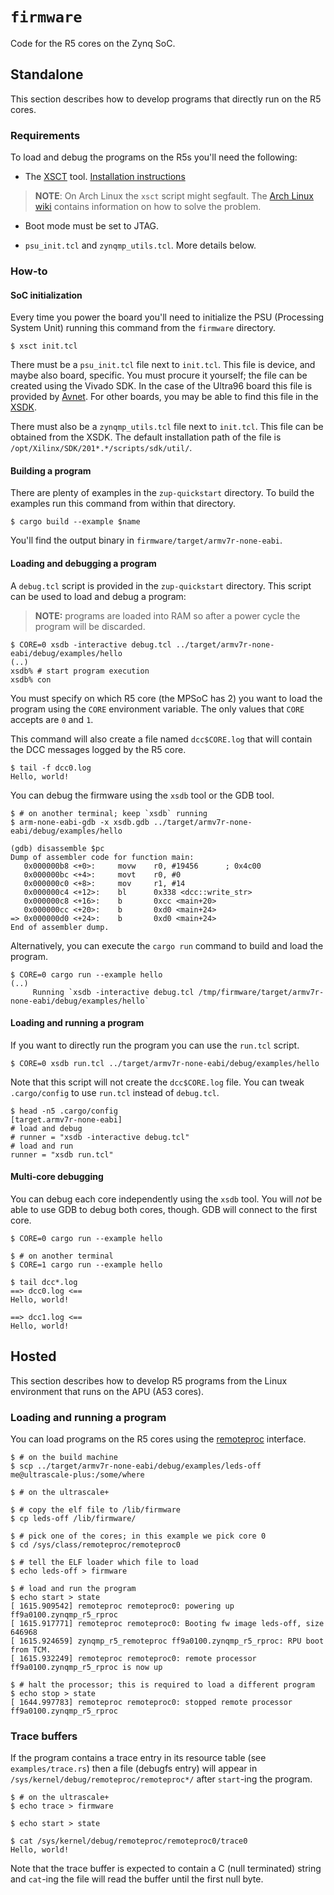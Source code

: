 # `firmware`

Code for the R5 cores on the Zynq SoC.

## Standalone

This section describes how to develop programs that directly run on the R5 cores.

### Requirements

To load and debug the programs on the R5s you'll need the following:

- The [XSCT][xsct] tool. [Installation instructions][xsct-install]

[xsct]: https://www.xilinx.com/html_docs/xilinx2018_2/SDK_Doc/xsct/intro/xsct_introduction.html
[xsct-install]: https://www.xilinx.com/html_docs/xilinx2018_2/SDK_Doc/xsct/intro/xsct_install_launch.html

> **NOTE**: On Arch Linux the `xsct` script might segfault. The [Arch Linux
> wiki][xsct-fix] contains information on how to solve the problem.

[xsct-fix]: https://wiki.archlinux.org/index.php/Xilinx_Vivado#xsct_segfault

- Boot mode must be set to JTAG.

- `psu_init.tcl` and `zynqmp_utils.tcl`. More details below.

### How-to

#### SoC initialization

Every time you power the board you'll need to initialize the PSU (Processing
System Unit) running this command from the `firmware` directory.

``` console
$ xsct init.tcl
```

There must be a `psu_init.tcl` file next to `init.tcl`. This file is device, and
maybe also board, specific. You must procure it yourself; the file can be
created using the Vivado SDK. In the case of the Ultra96 board this file is
provided by [Avnet]. For other boards, you may be able to find this file in the
[XSDK].

[Avnet]: http://ultra96.org/sites/default/files/design/Ultra96%20Tutorials%2001%20to%2004%20Solution.zip
[XSDK]: https://www.xilinx.com/products/design-tools/embedded-software/sdk.html

There must also be a `zynqmp_utils.tcl` file next to `init.tcl`. This file can
be obtained from the XSDK. The default installation path of the file is
`/opt/Xilinx/SDK/201*.*/scripts/sdk/util/`.

#### Building a program

There are plenty of examples in the `zup-quickstart` directory. To build the
examples run this command from within that directory.

``` console
$ cargo build --example $name
```

You'll find the output binary in `firmware/target/armv7r-none-eabi`.

#### Loading and debugging a program

A `debug.tcl` script is provided in the `zup-quickstart` directory. This script
can be used to load and debug a program:

> **NOTE:** programs are loaded into RAM so after a power cycle the program will
> be discarded.

``` console
$ CORE=0 xsdb -interactive debug.tcl ../target/armv7r-none-eabi/debug/examples/hello
(..)
xsdb% # start program execution
xsdb% con
```

You must specify on which R5 core (the MPSoC has 2) you want to load the program
using the `CORE` environment variable. The only values that `CORE` accepts are
`0` and `1`.

This command will also create a file named `dcc$CORE.log` that will contain the
DCC messages logged by the R5 core.

``` console
$ tail -f dcc0.log
Hello, world!
```

You can debug the firmware using the `xsdb` tool or the GDB tool.

``` console
$ # on another terminal; keep `xsdb` running
$ arm-none-eabi-gdb -x xsdb.gdb ../target/armv7r-none-eabi/debug/examples/hello

(gdb) disassemble $pc
Dump of assembler code for function main:
   0x000000b8 <+0>:     movw    r0, #19456      ; 0x4c00
   0x000000bc <+4>:     movt    r0, #0
   0x000000c0 <+8>:     mov     r1, #14
   0x000000c4 <+12>:    bl      0x338 <dcc::write_str>
   0x000000c8 <+16>:    b       0xcc <main+20>
   0x000000cc <+20>:    b       0xd0 <main+24>
=> 0x000000d0 <+24>:    b       0xd0 <main+24>
End of assembler dump.
```

Alternatively, you can execute the `cargo run` command to build and load the
program.

``` console
$ CORE=0 cargo run --example hello
(..)
     Running `xsdb -interactive debug.tcl /tmp/firmware/target/armv7r-none-eabi/debug/examples/hello`
```

#### Loading and running a program

If you want to directly run the program you can use the `run.tcl` script.

``` console
$ CORE=0 xsdb run.tcl ../target/armv7r-none-eabi/debug/examples/hello
```

Note that this script will not create the `dcc$CORE.log` file. You can tweak
`.cargo/config` to use `run.tcl` instead of `debug.tcl`.

``` console
$ head -n5 .cargo/config
[target.armv7r-none-eabi]
# load and debug
# runner = "xsdb -interactive debug.tcl"
# load and run
runner = "xsdb run.tcl"
```

#### Multi-core debugging

You can debug each core independently using the `xsdb` tool. You will *not* be
able to use GDB to debug both cores, though. GDB will connect to the first core.

``` console
$ CORE=0 cargo run --example hello
```

``` console
$ # on another terminal
$ CORE=1 cargo run --example hello
```

``` console
$ tail dcc*.log
==> dcc0.log <==
Hello, world!

==> dcc1.log <==
Hello, world!
```

## Hosted

This section describes how to develop R5 programs from the Linux environment
that runs on the APU (A53 cores).

### Loading and running a program

You can load programs on the R5 cores using the [remoteproc] interface.

[remoteproc]: https://www.kernel.org/doc/Documentation/remoteproc.txt

``` console
$ # on the build machine
$ scp ../target/armv7r-none-eabi/debug/examples/leds-off me@ultrascale-plus:/some/where
```

``` console
$ # on the ultrascale+

$ # copy the elf file to /lib/firmware
$ cp leds-off /lib/firmware/

$ # pick one of the cores; in this example we pick core 0
$ cd /sys/class/remoteproc/remoteproc0

$ # tell the ELF loader which file to load
$ echo leds-off > firmware

$ # load and run the program
$ echo start > state
[ 1615.909542] remoteproc remoteproc0: powering up ff9a0100.zynqmp_r5_rproc
[ 1615.917771] remoteproc remoteproc0: Booting fw image leds-off, size 646968
[ 1615.924659] zynqmp_r5_remoteproc ff9a0100.zynqmp_r5_rproc: RPU boot from TCM.
[ 1615.932249] remoteproc remoteproc0: remote processor ff9a0100.zynqmp_r5_rproc is now up

$ # halt the processor; this is required to load a different program
$ echo stop > state
[ 1644.997783] remoteproc remoteproc0: stopped remote processor ff9a0100.zynqmp_r5_rproc
```

### Trace buffers

If the program contains a trace entry in its resource table (see
`examples/trace.rs`) then a file (debugfs entry) will appear in
`/sys/kernel/debug/remoteproc/remoteproc*/` after `start`-ing the program.

``` console
$ # on the ultrascale+
$ echo trace > firmware

$ echo start > state

$ cat /sys/kernel/debug/remoteproc/remoteproc0/trace0
Hello, world!
```

Note that the trace buffer is expected to contain a C (null terminated) string
and `cat`-ing the file will read the buffer until the first null byte.
